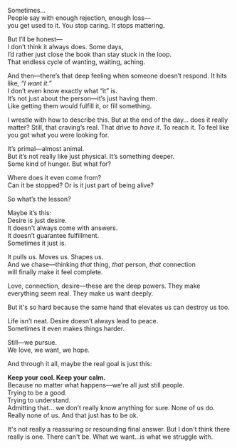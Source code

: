 
Sometimes…  
People say with enough rejection, enough loss—  
you get used to it. 
You stop caring. 
It stops mattering.

But I’ll be honest—  
I don’t think it always does.
Some days,  
I’d rather just close the book 
than stay stuck in the loop.  
That endless cycle of wanting, waiting, aching.

And then—there’s that deep feeling when someone doesn’t respond.
It hits like, _“I want it.”_  
I don’t even know exactly what “it” is.  
It’s not just about the person—it’s just having them.  
Like getting them would fulfill it, or fill something.

I wrestle with how to describe this.
But at the end of the day… does it really matter?
Still, that craving’s real.
That drive to _have it_. To reach it. 
To feel like you got what you were looking for.

It’s primal—almost animal.  
But it’s not really like just physical. It’s something deeper.  
Some kind of hunger. But what for?

Where does it even come from?  
Can it be stopped? Or is it just part of being alive?

So what’s the lesson?

Maybe it’s this:  
Desire is just desire.  
It doesn't always come with answers.  
It doesn’t guarantee fulfillment.  
Sometimes it just is.

It pulls us. Moves us. Shapes us.  
And we chase—thinking _that_ thing, _that_ person, _that_ connection  
will finally make it feel complete.

Love, connection, desire—these are the deep powers.
They make everything seem real.
They make us want deeply.

But it's so hard because
the same hand that elevates us
can destroy us too.

Life isn’t neat. 
Desire doesn’t always lead to peace.  
Sometimes it even makes things harder.

Still—we pursue.  
We love, we want, we hope.

And through it all, maybe the real goal is just this:

**Keep your cool. Keep your calm.**  
Because no matter what happens—we're all just still people.  
Trying to be a good.  
Trying to understand.  
Admitting that… we don’t really know anything for sure. 
None of us do. Really none of us.
And that just has to be ok.

It's not really a reassuring or resounding final answer. 
But I don't think there really is one.
There can't be.
What we want...is what we struggle with.




